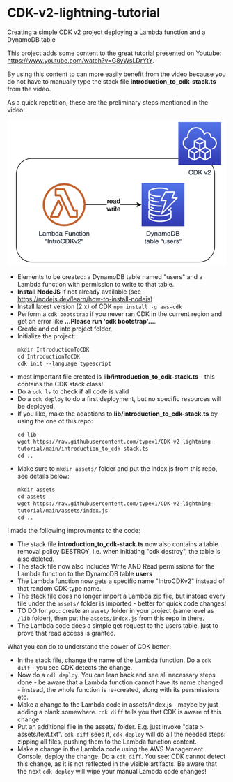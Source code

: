 # CDK-v2-lightning-tutorial
Creating a simple CDK v2 project deploying a Lambda function and a DynamoDB table

This project adds some content to the great tutorial presented on Youtube: https://www.youtube.com/watch?v=G8yWsLDrYtY.

By using this content to can more easily benefit from the video because you do not have to manually type the stack file **introduction_to_cdk-stack.ts** from the video.

As a quick repetition, these are the preliminary steps mentioned in the video:

![CDK Architecture Image](./img/CDK-Lambda-DynamoDB.png)

* Elements to be created: a DynamoDB table named "users" and a Lambda function with permission to write to that table.
* **Install NodeJS** if not already available (see https://nodejs.dev/learn/how-to-install-nodejs)
* Install latest version (2.x) of CDK ```npm install -g aws-cdk```
* Perform a ```cdk bootstrap``` if you never ran CDK in the current region and get an error like **...Please run 'cdk bootstrap'...**.
* Create and cd into project folder,
* Initialize the project:  
    ```
    mkdir IntroductionToCDK
    cd IntroductionToCDK
    cdk init --language typescript
    ```
* most important file created is **lib/introduction_to_cdk-stack.ts** - this contains the CDK stack class!
* Do a ```cdk ls``` to check if all code is valid
* Do a ```cdk deploy``` to do a first deployment, but no specific resources will be deployed.
* If you like, make the adaptions to **lib/introduction_to_cdk-stack.ts** by using the one of this repo:
    ```
    cd lib
    wget https://raw.githubusercontent.com/typex1/CDK-v2-lightning-tutorial/main/introduction_to_cdk-stack.ts
    cd ..
    ```
* Make sure to ```mkdir assets/``` folder and put the index.js from this repo, see details below:
    ```
    mkdir assets
    cd assets
    wget https://raw.githubusercontent.com/typex1/CDK-v2-lightning-tutorial/main/assets/index.js
    cd ..
    ```

I made the following improvments to the code:

* The stack file **introduction_to_cdk-stack.ts** now also contains a table removal policy DESTROY, i.e. when initiating "cdk destroy", the table is also deleted.
* The stack file now also includes Write AND Read permissions for the Lambda function to the DynamoDB table **users**
* The Lambda function now gets a specific name "IntroCDKv2" instead of that random CDK-type name.
* The stack file does no longer import a Lambda zip file, but instead every file under the ```assets/``` folder is imported - better for quick code changes!
* TO DO for you: create an ```asset/``` folder in your project (same level as ```/lib``` folder), then put the ```assets/index.js``` from this repo in there.
* The Lambda code does a simple get request to the users table, just to prove that read access is granted.

What you can do to understand the power of CDK better:

* In the stack file, change the name of the Lambda function. Do a ```cdk diff``` - you see CDK detects the change.
* Now do a ```cdl deploy```. You can lean back and see all necessary steps done - be aware that a Lambda function cannot have its name changed - instead, the whole function is re-created, along with its persmissions etc.
* Make a change to the Lambda code in assets/index.js - maybe by just adding a blank somewhere. ```cdk diff``` tells you that CDK is aware of this change.
* Put an additional file in the assets/ folder. E.g. just invoke "date > assets/text.txt". ```cdk diff``` sees it, ```cdk deploy``` will do all the needed steps: zipping all files, pushing them to the Lambda function content.
* Make a change in the Lambda code using the AWS Management Console, deploy the change. Do a ```cdk diff```. You see: CDK cannot detect this change, as it is not reflected in the visible artifacts. Be aware that the next ```cdk deploy``` will wipe your manual Lambda code changes!

